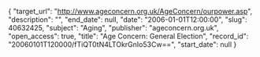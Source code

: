 {
  "target_url": "http://www.ageconcern.org.uk/AgeConcern/ourpower.asp", 
  "description": "", 
  "end_date": null, 
  "date": "2006-01-01T12:00:00", 
  "slug": 40632425, 
  "subject": "Aging", 
  "publisher": "ageconcern.org.uk", 
  "open_access": true, 
  "title": "Age Concern: General Election", 
  "record_id": "20060101T120000/fTiQT0tN4LTOkrGnIo53Cw==", 
  "start_date": null
}

